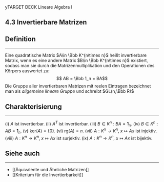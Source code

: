 yTARGET DECK
Lineare Algebra I

4.3 Invertierbare Matrizen
--
## Definition
***
Eine quadratische Matrix $A\in \Bbb K^{n\times n}$ heißt invertierbare Matrix, wenn es eine andere Matrix $B\in \Bbb K^{n\times n}$ existiert, sodass man sie durch die Matrizenmultiplikation und den Operationen des Körpers auswertet zu:
$$ AB = \Bbb 1_n = BA$$
Die Gruppe aller invertierbaren Matrizen mit reelen Eintragen bezeichnet man als *allgemeine lineare Gruppe* und schreibt $GL(n,\Bbb R)$
## Charakterisierung
***
(i) $A$ ist invertierbar.
(ii) $A^T$ ist invertierbar.
(iii) $B \in K^n$ : $BA = \mathbf{1}_n$.
(iv) $B \in K^n$ : $AB = \mathbf{1}_n$.
(v) $\text{ker}(A) = \{0\}$.
(vi) $\text{rg}(A) = n$.
(vii) $A : K^n \rightarrow K^n$, $x \mapsto Ax$ ist injektiv.
(viii) $A : K^n \rightarrow K^n$, $x \mapsto Ax$ ist surjektiv.
(ix) $A : K^n \rightarrow K^n$, $x \mapsto Ax$ ist bijektiv.
## Siehe auch
***
* [[Äquivalente und Ähnliche Matrizen]]
* [[Kriterium für die Invertierbarkeit]]
<!--ID: 1709305047978-->
